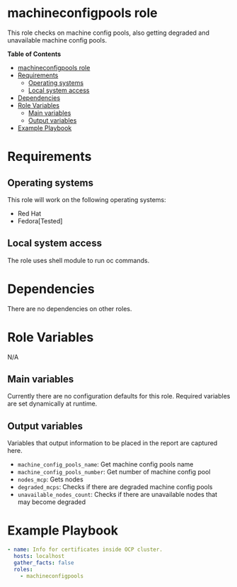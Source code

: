 # machineconfigpools role

This role checks on machine config pools, also getting degraded and unavailable machine config pools. 

**Table of Contents**
- [machineconfigpools role](#machineconfigpools-role)
- [Requirements](#requirements)
  - [Operating systems](#operating-systems)
  - [Local system access](#local-system-access)
- [Dependencies](#dependencies)
- [Role Variables](#role-variables)
  - [Main variables](#main-variables)
  - [Output variables](#output-variables)
- [Example Playbook](#example-playbook)

# Requirements
## Operating systems
This role will work on the following operating systems:

 * Red Hat
 * Fedora[Tested]
## Local system access

The role uses shell module to run oc commands.

# Dependencies

There are no dependencies on other roles.

# Role Variables
N/A
## Main variables

Currently there are no configuration defaults for this role. Required variables are set dynamically at runtime.

## Output variables

Variables that output information to be placed in the report are captured here.

* `machine_config_pools_name`: Get machine config pools name
* `machine_config_pools_number`: Get number of machine config pool
* `nodes_mcp`: Gets nodes
* `degraded_mcps`: Checks if there are degraded machine config pools
* `unavailable_nodes_count`: Checks if there are unavailable nodes that may become degraded


# Example Playbook
```yaml
- name: Info for certificates inside OCP cluster.
  hosts: localhost
  gather_facts: false
  roles:
    - machineconfigpools
```